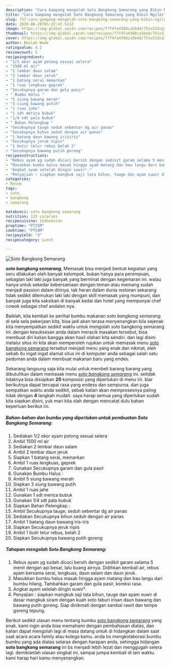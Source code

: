 ```yaml
---
description: "Cara Gampang mengolah Soto Bangkong Semarang yang Bikin Ngiler"
title: "Cara Gampang mengolah Soto Bangkong Semarang yang Bikin Ngiler"
slug: 757-cara-gampang-mengolah-soto-bangkong-semarang-yang-bikin-ngiler
date: 2020-08-28T05:22:47.511Z
image: https://img-global.cpcdn.com/recipes/f7f4fa4368ca5bdd/751x532cq70/soto-bangkong-semarang-foto-resep-utama.jpg
thumbnail: https://img-global.cpcdn.com/recipes/f7f4fa4368ca5bdd/751x532cq70/soto-bangkong-semarang-foto-resep-utama.jpg
cover: https://img-global.cpcdn.com/recipes/f7f4fa4368ca5bdd/751x532cq70/soto-bangkong-semarang-foto-resep-utama.jpg
author: Beulah Wade
ratingvalue: 4.2
reviewcount: 5
recipeingredient:
- "1/2 ekor ayam potong sesuai selera"
- "1500 ml air"
- "2 lembar daun salam"
- "2 lembar daun jeruk"
- "1 batang serai memarkan"
- "1 ruas lengkuas geprek"
- "Secukupnya garam dan gula pasir"
- " Bumbu Halus "
- "5 siung bawang merah"
- "3 siung bawang putih"
- "1 ruas jahe"
- "1 sdt merica bubuk"
- "1/4 sdt pala bubuk"
- " Bahan Pelengkap "
- "Secukupnya tauge seduh sebentar dg air panas"
- "Secukupnya bihun seduh dengan air panas"
- "1 batang daun bawang irisiris"
- "Secukupnya jeruk nipis"
- "1 butir telur rebus belah 2"
- "Secukupnya bawang putih goreng"
recipeinstructions:
- "Rebus ayam yg sudah dicuci bersih dengan sedikit garam selama 5 menit dengan api besar, lalu buang airnya. Didihkan kembali air, rebus ayam bersama serai, lengkuas, daun salam dan daun jeruk."
- "Masukkan bumbu halus masak hingga ayam matang dan bau langu dari bumbu hilang. Tambahkan garam dan gula pasir, koreksi rasa."
- "Angkat ayam setelah dingin suwir²."
- "Penyajian : siapkan mangkuk saji tata bihun, tauge dan ayam suwir di dasar mangkuk siram dengan kuah soto taburi irisan daun bawang dan bawang putih goreng. Siap dinikmati dengan sambal rawit dan tempe goreng tepung."
categories:
- Resep
tags:
- soto
- bangkong
- semarang

katakunci: soto bangkong semarang 
nutrition: 133 calories
recipecuisine: Indonesian
preptime: "PT25M"
cooktime: "PT54M"
recipeyield: "3"
recipecategory: Lunch

---
```



![Soto Bangkong Semarang](https://img-global.cpcdn.com/recipes/f7f4fa4368ca5bdd/751x532cq70/soto-bangkong-semarang-foto-resep-utama.jpg)

<b><i>soto bangkong semarang</i></b>, Memasak bisa menjadi bentuk kegiatan yang seru dilakukan oleh banyak kelompok. bukan hanya para perempuan, sebagian laki laki juga banyak yang berminat dengan kegemaran ini. walau hanya untuk sekedar kebersamaan dengan teman atau memang sudah menjadi passion dalam dirinya. tak heran dalam dunia restoran sekarang tidak sedikit ditemukan laki laki dengan skill memasak yang mumpuni, dan banyak juga kita saksikan di banyak kedai dan hotel yang mempunyai chef cowok sebagai chef andalan nya.



Baiklah, kita kembali ke perihal bumbu makanan <i>soto bangkong semarang</i>. di sela sela pekerjaan kita, bisa jadi akan terasa menyenangkan bila sejenak kita menyempatkan sedikit waktu untuk mengolah soto bangkong semarang ini. dengan kesuksesan anda dalam meracik masakan tersebut, bisa membuat diri kalian bangga akan hasil olahan kita sendiri. dan lagi disini melalui situs ini kita akan memperoleh rujukan untuk memasak menu <u>soto bangkong semarang</u> tersebut menjadi menu yang enak dan nikmat, oleh sebab itu ingat ingat alamat situs ini di komputer anda sebagai salah satu pedoman anda dalam membuat makanan baru yang endes.


Sekarang langsung saja kita mulai untuk membeli barang barang yang dibutuhkan dalam memasak menu <u><i>soto bangkong semarang</i></u> ini. setidak tidaknya bisa disiapkan <b>20</b> komposisi yang diperlukan di menu ini. biar berikutnya dapat tercapai rasa yang endess dan sempurna. dan juga sempatkan waktu anda sedikit, sebab kalian akan memprosesnya paling tidak dengan <b>4</b> langkah mudah. saya harap semua yang diperlukan sudah kita siapkan disini, yuk mari kita olah dengan mencatat dulu bahan keperluan berikut ini.

<!--inarticleads1-->

##### Bahan-bahan dan bumbu yang diperlukan untuk pembuatan Soto Bangkong Semarang:

1. Sediakan 1/2 ekor ayam potong sesuai selera
1. Ambil 1500 ml air
1. Sediakan 2 lembar daun salam
1. Ambil 2 lembar daun jeruk
1. Siapkan 1 batang serai, memarkan
1. Ambil 1 ruas lengkuas, geprek
1. Gunakan Secukupnya garam dan gula pasir
1. Gunakan  Bumbu Halus :
1. Ambil 5 siung bawang merah
1. Siapkan 3 siung bawang putih
1. Ambil 1 ruas jahe
1. Gunakan 1 sdt merica bubuk
1. Gunakan 1/4 sdt pala bubuk
1. Siapkan  Bahan Pelengkap :
1. Ambil Secukupnya tauge, seduh sebentar dg air panas
1. Sediakan Secukupnya bihun seduh dengan air panas
1. Ambil 1 batang daun bawang iris-iris
1. Siapkan Secukupnya jeruk nipis
1. Ambil 1 butir telur rebus, belah 2
1. Siapkan Secukupnya bawang putih goreng




<!--inarticleads2-->

##### Tahapan mengolah Soto Bangkong Semarang:

1. Rebus ayam yg sudah dicuci bersih dengan sedikit garam selama 5 menit dengan api besar, lalu buang airnya. Didihkan kembali air, rebus ayam bersama serai, lengkuas, daun salam dan daun jeruk.
1. Masukkan bumbu halus masak hingga ayam matang dan bau langu dari bumbu hilang. Tambahkan garam dan gula pasir, koreksi rasa.
1. Angkat ayam setelah dingin suwir².
1. Penyajian : siapkan mangkuk saji tata bihun, tauge dan ayam suwir di dasar mangkuk siram dengan kuah soto taburi irisan daun bawang dan bawang putih goreng. Siap dinikmati dengan sambal rawit dan tempe goreng tepung.




Berikut sedikit ulasan menu tentang bumbu <u>soto bangkong semarang</u> yang enak. kami ingin anda bisa memahami dengan pembahasan diatas, dan kalian dapat mengolah lagi di masa datang untuk di hidangkan dalam saat saat acara acara family atau kolega kamu. anda bs mengkolaborasi bumbu bumbu yang ada diatas selaras dengan harapan anda, sehingga hidangan <b>soto bangkong semarang</b> ini bs menjadi lebih lezat dan menggugah selera lagi. demikianlah ulasan singkat ini, sampai jumpa kembali di lain waktu. kami harap hari kamu menyenangkan.
